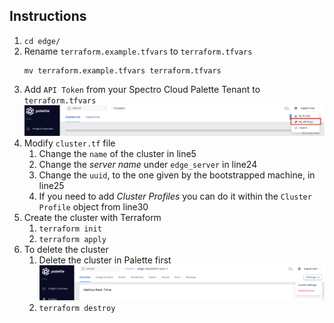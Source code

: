 ## Instructions
1. `cd edge/`
2. Rename `terraform.example.tfvars` to `terraform.tfvars`
    ```
    mv terraform.example.tfvars terraform.tfvars
    ```
4. Add `API Token` from your Spectro Cloud Palette Tenant to `terraform.tfvars`
    [![Palette API Token](./docs/img/palette-api-token.png)](./docs/img/palette-api-token.png)
5. Modify `cluster.tf` file
   1. Change the `name` of the cluster in line5
   2. Change the _server name_ under `edge_server` in line24
   3. Change the `uuid`, to the one given by the bootstrapped machine, in line25
   4. If you need to add _Cluster Profiles_ you can do it within the `Cluster Profile` object from line30
6. Create the cluster with Terraform
   1. `terraform init`
   2. `terraform apply`
7. To delete the cluster
   1. Delete the cluster in Palette first
   [![Delete Cluster](./docs/img/delete-cluster.png)](./docs/img/delete-cluster.png)
   2. `terraform destroy`